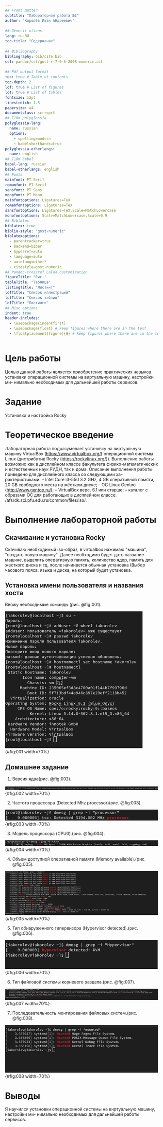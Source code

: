 ```yaml
---
## Front matter
subtitle: "Лабораторная работа №1"
author: "Королёв Иван АНдреевич"

## Generic otions
lang: ru-RU
toc-title: "Содержание"

## Bibliography
bibliography: bib/cite.bib
csl: pandoc/csl/gost-r-7-0-5-2008-numeric.csl

## Pdf output format
toc: true # Table of contents
toc-depth: 2
lof: true # List of figures
lot: true # List of tables
fontsize: 12pt
linestretch: 1.5
papersize: a4
documentclass: scrreprt
## I18n polyglossia
polyglossia-lang:
  name: russian
  options:
	- spelling=modern
	- babelshorthands=true
polyglossia-otherlangs:
  name: english
## I18n babel
babel-lang: russian
babel-otherlangs: english
## Fonts
mainfont: PT Serif
romanfont: PT Serif
sansfont: PT Sans
monofont: PT Mono
mainfontoptions: Ligatures=TeX
romanfontoptions: Ligatures=TeX
sansfontoptions: Ligatures=TeX,Scale=MatchLowercase
monofontoptions: Scale=MatchLowercase,Scale=0.9
## Biblatex
biblatex: true
biblio-style: "gost-numeric"
biblatexoptions:
  - parentracker=true
  - backend=biber
  - hyperref=auto
  - language=auto
  - autolang=other*
  - citestyle=gost-numeric
## Pandoc-crossref LaTeX customization
figureTitle: "Рис."
tableTitle: "Таблица"
listingTitle: "Листинг"
lofTitle: "Список иллюстраций"
lotTitle: "Список таблиц"
lolTitle: "Листинги"
## Misc options
indent: true
header-includes:
  - \usepackage{indentfirst}
  - \usepackage{float} # keep figures where there are in the text
  - \floatplacement{figure}{H} # keep figures where there are in the text
---
```


# Цель работы

Целью данной работы является приобретение практических навыков
установки операционной системы на виртуальную машину, настройки ми-
нимально необходимых для дальнейшей работы сервисов.

# Задание

Установка и настройка Rocky

# Теоретическое введение

Лабораторная работа подразумевает установку на виртуальную машину
VirtualBox (https://www.virtualbox.org/) операционной системы Linux
(дистрибутив Rocky (https://rockylinux.org/)).
Выполнение работы возможно как в дисплейном классе факультета
физико-математических и естественных наук РУДН, так и дома. Описание
выполнения работы приведено для дисплейного класса со следующими ха-
рактеристиками:
– Intel Core i3-550 3.2 GHz, 4 GB оперативной памяти, 20 GB свободного
места на жёстком диске;
– ОС Linux Gentoo (http://www.gentoo.ru/);
– VirtualBox верс. 6.1 или старше;
– каталог с образами ОС для работающих в дисплейном классе:
/afs/dk.sci.pfu.edu.ru/common/files/iso/.

# Выполнение лабораторной работы

## Скачивание и установка Rocky

Скачиваю необходимый iso-образ, в virtualbox нажимаю "машина", "создать новую машину". Далее необходимо будет дать название машине, выделить оперативную память, количество ядер, память для жесткого диска и тд, после начинается обычная установка (Выбор часового пояса, языка и диска, на который будет установка.

## Установка имени пользователя и названия хоста

Ввожу необходимые команды (рис. @fig:001).

![Установка имени пользователя и названия хоста](image/5.png){#fig:001 width=70%}

## Домашнее задание

1. Версия ядра(рис. @fig:002).

![Версия ядра](image/7.png){#fig:002 width=70%}

2. Частота процессора (Detected Mhz processor)(рис. @fig:003).

![Частота процессора](image/8.png){#fig:003 width=70%}

3. Модель процессора (CPU0).(рис. @fig:004).

![Модель процессора](image/9.png){#fig:004 width=70%}

4. Объем доступной оперативной памяти (Memory available).(рис. @fig:005).

![Объем доступной оперативной памяти](image/10.png){#fig:005 width=70%}

5. Тип обнаруженного гипервизора (Hypervisor detected).(рис. @fig:006).

![Тип обнаруженного гипервизора](image/11.png){#fig:006 width=70%}

6. Тип файловой системы корневого раздела.(рис. @fig:007).

![Тип файловой системы корневого раздела](image/12.png){#fig:007 width=70%}

7. Последовательность монтирования файловых систем.(рис. @fig:008).

![Последовательность монтирования файловых систем](image/13.png){#fig:008 width=70%}

# Выводы

Я научился установки операционной системы на виртуальную машину, настройки ми-
нимально необходимых для дальнейшей работы сервисов.

